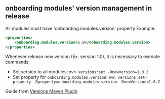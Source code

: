 ## onboarding modules' version management in release

All modules must have 'onboarding.modules.version' property
Example:
```xml
<properties>
    <onboarding.modules.version>1.0</onboarding.modules.version>
</properties>
```

Whenever release new version (Ex. version 1.0), it is necessary to execute commands:

- Set version to all modules: `mvn versions:set -DnewVersion=1.0.2`
- Set property for `onboarding.modules.version`: `mvn versions:set-property -Dproperty=onboarding.modules.version -DnewVersion=1.0.2`

Guide from [Versions Maven Plugin][version-mvn-plugin]

[version-mvn-plugin]: https://www.mojohaus.org/versions-maven-plugin/index.html
